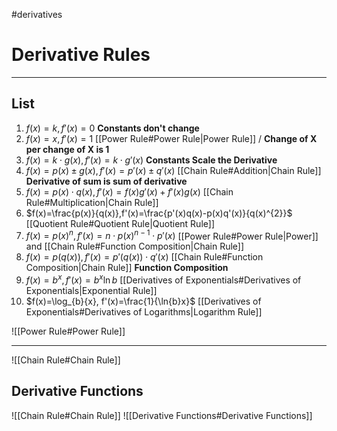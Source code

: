 #derivatives 
# Derivative Rules
---
## List
1. $f(x)=k, f'(x)=0$ **Constants don't change**
2. $f(x)=x, f'(x)=1$ [[Power Rule#Power Rule|Power Rule]] / **Change of X per change of X is 1**
3. $f(x)=k \cdot g(x), f'(x)=k\cdot g'(x)$ **Constants Scale the Derivative**
4. $f(x)=p(x)\pm g(x), f'(x)=p'(x)\pm q'(x)$ [[Chain Rule#Addition|Chain Rule]] **Derivative of sum is sum of derivative**
5. $f(x)=p(x)\cdot q(x), f'(x)=f(x)g'(x) + f'(x)g(x)$ [[Chain Rule#Multiplication|Chain Rule]]
6. $f(x)=\frac{p(x)}{q(x)},f'(x)=\frac{p'(x)q(x)-p(x)q'(x)}{q(x)^{2}}$ [[Quotient Rule#Quotient Rule|Quotient Rule]]
7. $f(x)=p(x)^{n}, f'(x)=n\cdot p(x)^{n-1}\cdot p'(x)$ [[Power Rule#Power Rule|Power]] and [[Chain Rule#Function Composition|Chain Rule]] 
8. $f(x)=p(q(x)), f'(x)=p'(q(x))\cdot q'(x)$ [[Chain Rule#Function Composition|Chain Rule]] **Function Composition**
9. $f(x)=b^{x},f'(x) = b^{x}\ln{b}$ [[Derivatives of Exponentials#Derivatives of Exponentials|Exponential Rule]] 
10. $f(x)=\log_{b}{x}, f'(x)=\frac{1}{\ln{b}x}$ [[Derivatives of Exponentials#Derivatives of Logarithms|Logarithm Rule]] 
 
![[Power Rule#Power Rule]]

---

![[Chain Rule#Chain Rule]]

## Derivative Functions
![[Chain Rule#Chain Rule]]
![[Derivative Functions#Derivative Functions]]